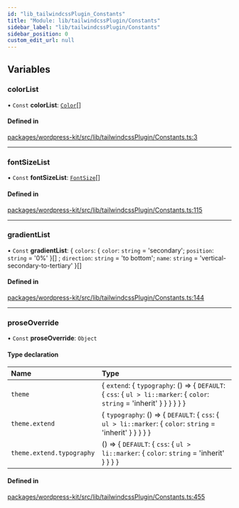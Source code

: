 ```yaml
---
id: "lib_tailwindcssPlugin_Constants"
title: "Module: lib/tailwindcssPlugin/Constants"
sidebar_label: "lib/tailwindcssPlugin/Constants"
sidebar_position: 0
custom_edit_url: null
---
```


## Variables

### colorList

• `Const` **colorList**: [`Color`](types.md#color)[]

#### Defined in

[packages/wordpress-kit/src/lib/tailwindcssPlugin/Constants.ts:3](https://github.com/pantheon-systems/decoupled-kit-js/blob/e10f27e/packages/wordpress-kit/src/lib/tailwindcssPlugin/Constants.ts#L3)

___

### fontSizeList

• `Const` **fontSizeList**: [`FontSize`](types.md#fontsize)[]

#### Defined in

[packages/wordpress-kit/src/lib/tailwindcssPlugin/Constants.ts:115](https://github.com/pantheon-systems/decoupled-kit-js/blob/e10f27e/packages/wordpress-kit/src/lib/tailwindcssPlugin/Constants.ts#L115)

___

### gradientList

• `Const` **gradientList**: { `colors`: { `color`: `string` = 'secondary'; `position`: `string` = '0%' }[] ; `direction`: `string` = 'to bottom'; `name`: `string` = 'vertical-secondary-to-tertiary' }[]

#### Defined in

[packages/wordpress-kit/src/lib/tailwindcssPlugin/Constants.ts:144](https://github.com/pantheon-systems/decoupled-kit-js/blob/e10f27e/packages/wordpress-kit/src/lib/tailwindcssPlugin/Constants.ts#L144)

___

### proseOverride

• `Const` **proseOverride**: `Object`

#### Type declaration

| Name | Type |
| :------ | :------ |
| `theme` | { `extend`: { `typography`: () => { `DEFAULT`: { `css`: { `ul > li::marker`: { `color`: `string` = 'inherit' }  }  }  }  }  } |
| `theme.extend` | { `typography`: () => { `DEFAULT`: { `css`: { `ul > li::marker`: { `color`: `string` = 'inherit' }  }  }  }  } |
| `theme.extend.typography` | () => { `DEFAULT`: { `css`: { `ul > li::marker`: { `color`: `string` = 'inherit' }  }  }  } |

#### Defined in

[packages/wordpress-kit/src/lib/tailwindcssPlugin/Constants.ts:455](https://github.com/pantheon-systems/decoupled-kit-js/blob/e10f27e/packages/wordpress-kit/src/lib/tailwindcssPlugin/Constants.ts#L455)
